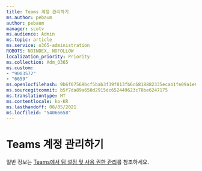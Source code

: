 ```yaml
---
title: Teams 계정 관리하기
ms.author: pebaum
author: pebaum
manager: scotv
ms.audience: Admin
ms.topic: article
ms.service: o365-administration
ROBOTS: NOINDEX, NOFOLLOW
localization_priority: Priority
ms.collection: Adm_O365
ms.custom:
- "9003572"
- "6659"
ms.openlocfilehash: 9b6f07569bcf5bab3f39f813fb6c6818882335ecab1fe09a1e65f2e06ff2edd5
ms.sourcegitcommit: b5f7da89a650d2915dc652449623c78be6247175
ms.translationtype: HT
ms.contentlocale: ko-KR
ms.lasthandoff: 08/05/2021
ms.locfileid: "54066658"
---
```

# <a name="managing-teams-accounts"></a>Teams 계정 관리하기

일반 정보는 [Teams에서 팀 설정 및 사용 권한 관리](https://support.microsoft.com/office/ce053b04-1b8e-4796-baa8-90dc427b3acc#ID0EAABAAA=Desktop)를 참조하세요.
